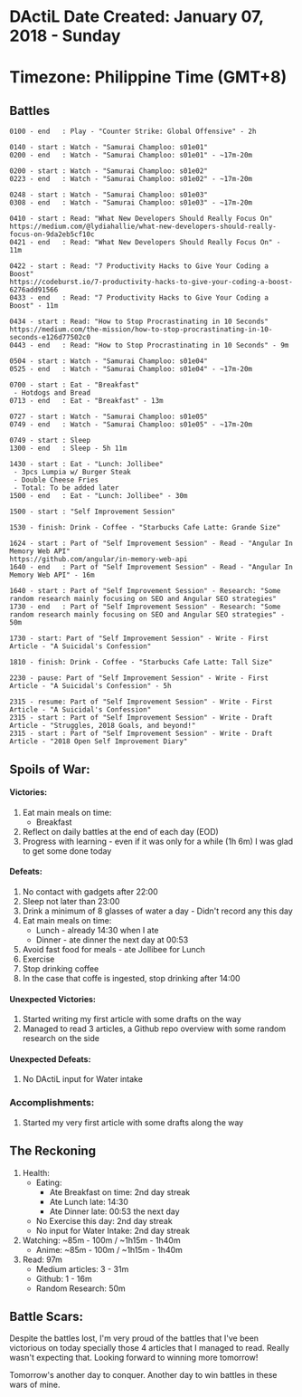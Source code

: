 # DActiL Date Created: January 07, 2018 - Sunday
# Timezone: Philippine Time (GMT+8)

## Battles
``` 
0100 - end   : Play - "Counter Strike: Global Offensive" - 2h

0140 - start : Watch - "Samurai Champloo: s01e01"
0200 - end   : Watch - "Samurai Champloo: s01e01" - ~17m-20m

0200 - start : Watch - "Samurai Champloo: s01e02" 
0223 - end   : Watch - "Samurai Champloo: s01e02" - ~17m-20m

0248 - start : Watch - "Samurai Champloo: s01e03" 
0308 - end   : Watch - "Samurai Champloo: s01e03" - ~17m-20m

0410 - start : Read: "What New Developers Should Really Focus On"
https://medium.com/@lydiahallie/what-new-developers-should-really-focus-on-9da2eb5cf10c
0421 - end   : Read: "What New Developers Should Really Focus On" - 11m

0422 - start : Read: "7 Productivity Hacks to Give Your Coding a Boost"
https://codeburst.io/7-productivity-hacks-to-give-your-coding-a-boost-6276add91566
0433 - end   : Read: "7 Productivity Hacks to Give Your Coding a Boost" - 11m

0434 - start : Read: "How to Stop Procrastinating in 10 Seconds"
https://medium.com/the-mission/how-to-stop-procrastinating-in-10-seconds-e126d77502c0
0443 - end   : Read: "How to Stop Procrastinating in 10 Seconds" - 9m

0504 - start : Watch - "Samurai Champloo: s01e04" 
0525 - end   : Watch - "Samurai Champloo: s01e04" - ~17m-20m

0700 - start : Eat - "Breakfast"
 - Hotdogs and Bread
0713 - end   : Eat - "Breakfast" - 13m

0727 - start : Watch - "Samurai Champloo: s01e05" 
0749 - end   : Watch - "Samurai Champloo: s01e05" - ~17m-20m

0749 - start : Sleep
1300 - end   : Sleep - 5h 11m

1430 - start : Eat - "Lunch: Jollibee"
 - 3pcs Lumpia w/ Burger Steak
 - Double Cheese Fries
 - Total: To be added later
1500 - end   : Eat - "Lunch: Jollibee" - 30m

1500 - start : "Self Improvement Session"
    
1530 - finish: Drink - Coffee - "Starbucks Cafe Latte: Grande Size"

1624 - start : Part of "Self Improvement Session" - Read - "Angular In Memory Web API"
https://github.com/angular/in-memory-web-api
1640 - end   : Part of "Self Improvement Session" - Read - "Angular In Memory Web API" - 16m

1640 - start : Part of "Self Improvement Session" - Research: "Some random research mainly focusing on SEO and Angular SEO strategies"
1730 - end   : Part of "Self Improvement Session" - Research: "Some random research mainly focusing on SEO and Angular SEO strategies" - 50m

1730 - start: Part of "Self Improvement Session" - Write - First Article - "A Suicidal's Confession"

1810 - finish: Drink - Coffee - "Starbucks Cafe Latte: Tall Size"

2230 - pause: Part of "Self Improvement Session" - Write - First Article - "A Suicidal's Confession" - 5h

2315 - resume: Part of "Self Improvement Session" - Write - First Article - "A Suicidal's Confession"
2315 - start : Part of "Self Improvement Session" - Write - Draft Article - "Struggles, 2018 Goals, and beyond!"
2315 - start : Part of "Self Improvement Session" - Write - Draft Article - "2018 Open Self Improvement Diary"
```

## Spoils of War:

#### Victories:
        
1. Eat main meals on time:
    - Breakfast
2. Reflect on daily battles at the end of each day (EOD)
3. Progress with learning - even if it was only for a while (1h 6m) I was glad to get some done today

#### Defeats:

1. No contact with gadgets after 22:00
2. Sleep not later than 23:00
3. Drink a minimum of 8 glasses of water a day - Didn't record any this day
4. Eat main meals on time:
    - Lunch - already 14:30 when I ate
    - Dinner - ate dinner the next day at 00:53
5. Avoid fast food for meals - ate Jollibee for Lunch
6. Exercise
7. Stop drinking coffee
8. In the case that coffe is ingested, stop drinking after 14:00


#### Unexpected Victories:

1. Started writing my first article with some drafts on the way
2. Managed to read 3 articles, a Github repo overview with some random research on the side

#### Unexpected Defeats:

1. No DActiL input for Water intake


### Accomplishments:

1. Started my very first article with some drafts along the way

## The Reckoning

1. Health:
    - Eating:
        - Ate Breakfast on time: 2nd day streak
        - Ate Lunch late: 14:30
        - Ate Dinner late: 00:53 the next day
    - No Exercise this day: 2nd day streak
    - No input for Water Intake: 2nd day streak
2. Watching: ~85m - 100m  / ~1h15m - 1h40m
    - Anime: ~85m - 100m / ~1h15m - 1h40m
3. Read: 97m
    - Medium articles: 3 - 31m
    - Github: 1 - 16m
    - Random Research: 50m

## Battle Scars:
Despite the battles lost, I'm very proud of the battles that I've been victorious on today specially those 4 articles that I managed to read. Really wasn't expecting that. Looking forward to winning more tomorrow!

Tomorrow's another day to conquer. Another day to win battles in these wars of mine.

    